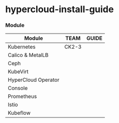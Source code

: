 # hypercloud-install-guide

### Module

| Module | TEAM | GUIDE |
| ------ | ------ | ------ |
| Kubernetes | CK2-3 |  |
| Calico & MetalLB |  |  |
| Ceph |  |  |
| KubeVirt |  |  |
| HyperCloud Operator |  |  |
| Console |  |  |
| Prometheus |  |  |
| Istio |  |  |
| Kubeflow |  |  |
